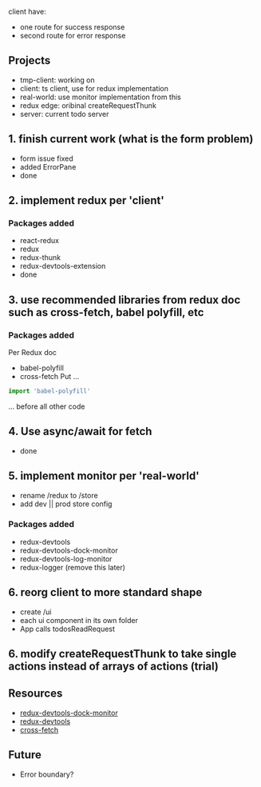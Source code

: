 client have:
- one route for success response
- second route for error response



## Projects
- tmp-client: working on
- client: ts client, use for redux implementation
- real-world: use monitor implementation from this
- redux edge: oribinal createRequestThunk
- server: current todo server

## 1. finish current work (what is the form problem)
   - form issue fixed
   - added ErrorPane
   - done

## 2. implement redux per 'client'

### Packages added
  - react-redux
  - redux
  - redux-thunk
  - redux-devtools-extension
  - done

## 3. use recommended libraries from redux doc such as cross-fetch, babel polyfill, etc

### Packages added

Per Redux doc
  - babel-polyfill
  - cross-fetch
Put ...
```js
import 'babel-polyfill'
```
... before all other code

## 4. Use async/await for fetch
  - done
## 5. implement monitor per 'real-world'
  - rename /redux to /store
  - add dev || prod store config
  
### Packages added
  - redux-devtools
  - redux-devtools-dock-monitor
  - redux-devtools-log-monitor
  - redux-logger (remove this later)

## 6. reorg client to more standard shape
  - create /ui
  - each ui component in its own folder
  - App calls todosReadRequest

## 6. modify createRequestThunk to take single actions instead of arrays of actions (trial)


## Resources
- [redux-devtools-dock-monitor](https://github.com/gaearon/redux-devtools-dock-monitor)
- [redux-devtools](https://www.npmjs.com/package/redux-devtools)
- [cross-fetch](https://github.com/lquixada/cross-fetch)


## Future
- Error boundary?
